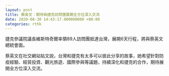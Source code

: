 ```yaml
---
layout: post
title: 蔡英文：期待與捷克訪問團展開全方位深入交流
date: 2020-08-30 14:43:17.000000000 +08:00
categories: rthk
---
```


捷克參議院議長維斯特奇爾率領89人訪問團抵達台灣，展開6天行程，將與蔡英文總統會面。

蔡英文在社交網站貼文說，台灣和捷克有太多可以彼此分享的故事，她希望針對防疫經驗、經貿投資、觀光旅遊、國際參與等議題，持續深化和捷克的合作，期待展開全方位深入交流。
